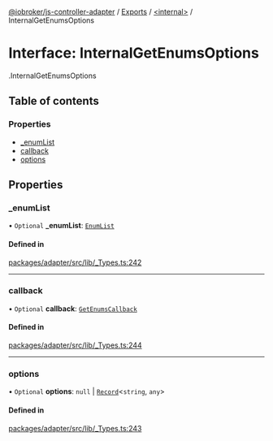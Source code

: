[@iobroker/js-controller-adapter](../README.md) / [Exports](../modules.md) / [<internal\>](../modules/internal_.md) / InternalGetEnumsOptions

# Interface: InternalGetEnumsOptions

[<internal>](../modules/internal_.md).InternalGetEnumsOptions

## Table of contents

### Properties

- [\_enumList](internal_.InternalGetEnumsOptions.md#_enumlist)
- [callback](internal_.InternalGetEnumsOptions.md#callback)
- [options](internal_.InternalGetEnumsOptions.md#options)

## Properties

### \_enumList

• `Optional` **\_enumList**: [`EnumList`](../modules/internal_.md#enumlist)

#### Defined in

[packages/adapter/src/lib/_Types.ts:242](https://github.com/ioBroker/ioBroker.js-controller/blob/8ea66616/packages/adapter/src/lib/_Types.ts#L242)

___

### callback

• `Optional` **callback**: [`GetEnumsCallback`](../modules/internal_.md#getenumscallback)

#### Defined in

[packages/adapter/src/lib/_Types.ts:244](https://github.com/ioBroker/ioBroker.js-controller/blob/8ea66616/packages/adapter/src/lib/_Types.ts#L244)

___

### options

• `Optional` **options**: ``null`` \| [`Record`](../modules/internal_.md#record)<`string`, `any`\>

#### Defined in

[packages/adapter/src/lib/_Types.ts:243](https://github.com/ioBroker/ioBroker.js-controller/blob/8ea66616/packages/adapter/src/lib/_Types.ts#L243)
